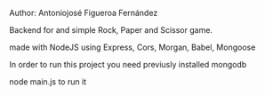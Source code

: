Author: Antoniojosé Figueroa Fernández

Backend for and simple Rock, Paper and Scissor game.

made with NodeJS using Express, Cors, Morgan, Babel, Mongoose


In order to run this project you need previusly installed mongodb


node main.js to run it
